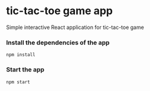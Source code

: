 #  tic-tac-toe game app
Simple interactive React application for tic-tac-toe game

### Install the dependencies of the app
`npm install`

### Start the app
`npm start`
